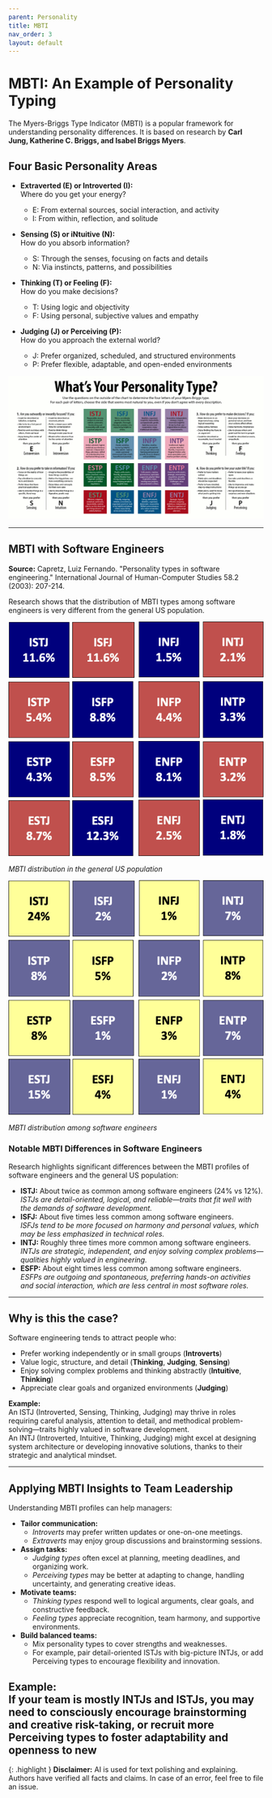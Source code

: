 ```yaml
---
parent: Personality
title: MBTI
nav_order: 3
layout: default
---
```


# MBTI: An Example of Personality Typing

The Myers-Briggs Type Indicator (MBTI) is a popular framework for understanding personality differences. It is based on research by **Carl Jung, Katherine C. Briggs, and Isabel Briggs Myers**.

## Four Basic Personality Areas

- **Extraverted (E) or Introverted (I):**  
  Where do you get your energy?  
  - E: From external sources, social interaction, and activity  
  - I: From within, reflection, and solitude

- **Sensing (S) or iNtuitive (N):**  
  How do you absorb information?  
  - S: Through the senses, focusing on facts and details  
  - N: Via instincts, patterns, and possibilities

- **Thinking (T) or Feeling (F):**  
  How do you make decisions?  
  - T: Using logic and objectivity  
  - F: Using personal, subjective values and empathy

- **Judging (J) or Perceiving (P):**  
  How do you approach the external world?  
  - J: Prefer organized, scheduled, and structured environments  
  - P: Prefer flexible, adaptable, and open-ended environments

![MBTI brief](image.png)

---

## MBTI with Software Engineers

**Source:** Capretz, Luiz Fernando. "Personality types in software engineering." International Journal of Human-Computer Studies 58.2 (2003): 207-214.

Research shows that the distribution of MBTI types among software engineers is very different from the general US population.

![MBTI US population](image-3.png)

*MBTI distribution in the general US population*

![MBTI SE](image-7.png)

*MBTI distribution among software engineers*

### Notable MBTI Differences in Software Engineers

Research highlights significant differences between the MBTI profiles of software engineers and the general US population:

- **ISTJ:** About twice as common among software engineers (24% vs 12%).  
  *ISTJs are detail-oriented, logical, and reliable—traits that fit well with the demands of software development.*
- **ISFJ:** About five times less common among software engineers.  
  *ISFJs tend to be more focused on harmony and personal values, which may be less emphasized in technical roles.*
- **INTJ:** Roughly three times more common among software engineers.  
  *INTJs are strategic, independent, and enjoy solving complex problems—qualities highly valued in engineering.*
- **ESFP:** About eight times less common among software engineers.  
  *ESFPs are outgoing and spontaneous, preferring hands-on activities and social interaction, which are less central in most software roles.*

---

## Why is this the case?

Software engineering tends to attract people who:
- Prefer working independently or in small groups (**Introverts**)
- Value logic, structure, and detail (**Thinking**, **Judging**, **Sensing**)
- Enjoy solving complex problems and thinking abstractly (**Intuitive**, **Thinking**)
- Appreciate clear goals and organized environments (**Judging**)

**Example:**  
An ISTJ (Introverted, Sensing, Thinking, Judging) may thrive in roles requiring careful analysis, attention to detail, and methodical problem-solving—traits highly valued in software development.  
An INTJ (Introverted, Intuitive, Thinking, Judging) might excel at designing system architecture or developing innovative solutions, thanks to their strategic and analytical mindset.

---

## Applying MBTI Insights to Team Leadership

Understanding MBTI profiles can help managers:

- **Tailor communication:**  
  - *Introverts* may prefer written updates or one-on-one meetings.  
  - *Extraverts* may enjoy group discussions and brainstorming sessions.
- **Assign tasks:**  
  - *Judging types* often excel at planning, meeting deadlines, and organizing work.  
  - *Perceiving types* may be better at adapting to change, handling uncertainty, and generating creative ideas.
- **Motivate teams:**  
  - *Thinking types* respond well to logical arguments, clear goals, and constructive feedback.  
  - *Feeling types* appreciate recognition, team harmony, and supportive environments.
- **Build balanced teams:**  
  - Mix personality types to cover strengths and weaknesses.  
  - For example, pair detail-oriented ISTJs with big-picture INTJs, or add Perceiving types to encourage flexibility and innovation.

**Example:**  
If your team is mostly INTJs and ISTJs, you may need to consciously encourage brainstorming and creative risk-taking, or recruit more Perceiving types to foster adaptability and openness to new
---

{: .highlight }
**Disclaimer:** AI is used for text polishing and explaining. Authors have verified all facts and claims. In case of an error, feel free to file an issue.

